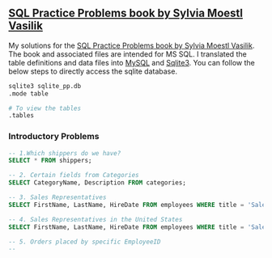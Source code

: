 ## [SQL Practice Problems book by Sylvia Moestl Vasilik](http://www.sqlpracticeproblems.com)

My solutions for the [SQL Practice Problems book by Sylvia Moestl Vasilik](extra/sql_practise_problems_sylvia/sql_practice_problem.pdf). The book and associated files are intended for MS SQL. I translated the table definitions and data files into [MySQL](extra/sql_practise_problems_sylvia/mysql) and [Sqlite3](extra/sql_practise_problems_sylvia/sqlite). You can follow the below steps to directly access the sqlite database.

```bash
sqlite3 sqlite_pp.db
.mode table

# To view the tables
.tables
```
### Introductory Problems
```sql
-- 1.Which shippers do we have?
SELECT * FROM shippers;

-- 2. Certain fields from Categories
SELECT CategoryName, Description FROM categories;

-- 3. Sales Representatives
SELECT FirstName, LastName, HireDate FROM employees WHERE title = 'Sales Representative';

-- 4. Sales Representatives in the United States
SELECT FirstName, LastName, HireDate FROM employees WHERE title = 'Sales Representative' AND country = 'USA';

-- 5. Orders placed by specific EmployeeID
--

```